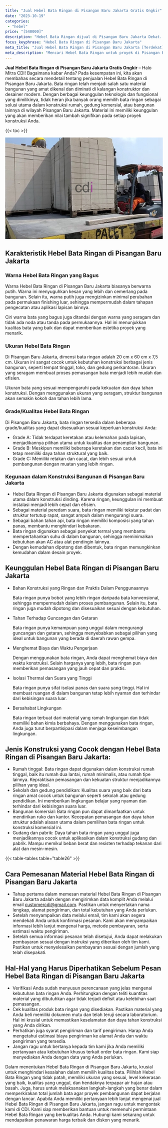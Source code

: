 ```yaml
---
title: "Jual Hebel Bata Ringan di Pisangan Baru Jakarta Gratis Ongkir"
date: "2023-10-19"
categories:
 - "hebel"
price: "[540000]"
description: "Hebel Bata Ringan dijual di Pisangan Baru Jakarta Dekat. Hebel Bata Ringan ini sering digunakan dalam proyek pembangunan sebagai bahan bangunan dinding yang kuat dan tahan lama. Kontak kami untuk mendapatkan informasi lebih lanjut."
focus_keyphrase: "Hebel Bata Ringan di Pisangan Baru Jakarta"
meta_title: "Jual Hebel Bata Ringan di Pisangan Baru Jakarta [Terdekat] - CDI"
meta_description: "Mencari Hebel Bata Ringan untuk proyek di Pisangan Baru Jakarta? Kami menyediakan Hebel Bata Ringan berkualitas untuk bahan bangunan dinding. Dapatkan penawaran terbaik sekarang."
---
```


**Jual Hebel Bata Ringan di Pisangan Baru Jakarta Gratis Ongkir** – Halo Mitra CDI! Bagaimana kabar Anda? Pada kesempatan ini, kita akan membahas secara mendetail tentang penjualan Hebel Bata Ringan di Pisangan Baru Jakarta. Bata ringan telah menjadi salah satu material bangunan yang amat dikenal dan diminati di kalangan konstruktor dan desainer modern. Dengan berbagai keunggulan teknologis dan fungsional yang dimilikinya, tidak heran jika banyak orang memilih bata ringan sebagai solusi utama dalam konstruksi rumah, gedung komersial, atau bangunan lainnya di wilayah Pisangan Baru Jakarta. Material ini memiliki keunggulan yang akan memberikan nilai tambah signifikan pada setiap proyek konstruksi Anda.

{{< toc >}}

![Jual Hebel Bata Ringan di Pisangan Baru Jakarta Gratis Ongkir](/images/hebel/hebel-bataringan-13.jpg)

## Karakteristik Hebel Bata Ringan di Pisangan Baru Jakarta

### Warna Hebel Bata Ringan yang Bagus

Warna Hebel Bata Ringan di Pisangan Baru Jakarta biasanya berwarna putih. Warna ini menyuguhkan kesan yang lebih dan cemerlang pada bangunan. Selain itu, warna putih juga mengizinkan minimal perubahan pada permukaan finishing luar, sehingga mempermudah dalam tahapan pengecatan atau aplikasi lapisan lainnya.

Ciri warna bata yang bagus juga ditandai dengan warna yang seragam dan tidak ada noda atau tanda pada permukaannya. Hal ini menunjukkan kualitas bata yang baik dan dapat memberikan estetika proyek yang menarik.

### Ukuran Hebel Bata Ringan

Di Pisangan Baru Jakarta, dimensi bata ringan adalah 20 cm x 60 cm x 7,5 cm. Ukuran ini sangat cocok untuk kebutuhan konstruksi berbagai jenis bangunan, seperti tempat tinggal, toko, dan gedung perkantoran. Ukuran yang seragam membuat proses pemasangan bata menjadi lebih mudah dan efisien.

Ukuran bata yang sesuai mempengaruhi pada kekuatan dan daya tahan konstruksi. Dengan menggunakan ukuran yang seragam, struktur bangunan akan semakin kokoh dan tahan lebih lama.

### Grade/Kualitas Hebel Bata Ringan

Di Pisangan Baru Jakarta, bata ringan tersedia dalam beberapa grade/kualitas yang dapat disesuaikan sesuai keperluan konstruksi Anda:

*   Grade A: Tidak terdapat keretakan atau kelemahan pada lapisan, menjadikannya pilihan utama untuk kualitas dan penampilan bangunan.
*   Grade B: Meskipun memiliki beberapa keretakan dan cacat kecil, bata ini tetap memiliki daya tahan struktural yang baik.
*   Grade C: Memiliki retakan dan cacat, dan lebih sesuai untuk pembangunan dengan muatan yang lebih ringan.

### Kegunaan dalam Konstruksi Bangunan di Pisangan Baru Jakarta

*   Hebel Bata Ringan di Pisangan Baru Jakarta digunakan sebagai material utama dalam konstruksi dinding. Karena ringan, keunggulan ini membuat instalasi menjadi lebih cepat dan efisien.
*   Sebagai material peredam suara, bata ringan memiliki tekstur padat dan struktur tertutup rapat, sangat ampuh dalam mengurangi suara.
*   Sebagai bahan tahan api, bata ringan memiliki komposisi yang tahan panas, membantu menghindari kebakaran.
*   Bata ringan digunakan sebagai penyekat termal yang membantu mempertahankan suhu di dalam bangunan, sehingga meminimalkan kebutuhan akan AC atau alat pendingin lainnya.
*   Dengan kemudahan dipotong dan dibentuk, bata ringan memungkinkan kemudahan dalam desain proyek.

## Keunggulan Hebel Bata Ringan di Pisangan Baru Jakarta

*   Bahan Konstruksi yang Ringan dan Praktis Dalam Penggunaannya

    Bata ringan punya bobot yang lebih ringan daripada bata konvensional, sehingga mempermudah dalam proses pembangunan. Selain itu, bata ringan juga mudah dipotong dan disesuaikan sesuai dengan kebutuhan.
*   Tahan Terhadap Guncangan dan Getaran

    Bata ringan punya kemampuan yang unggul dalam mengurangi guncangan dan getaran, sehingga menyebabkan sebagai pilihan yang ideal untuk bangunan yang berada di daerah rawan gempa.
*   Menghemat Biaya dan Waktu Pengerjaan

    Dengan menggunakan bata ringan, Anda dapat menghemat biaya dan waktu konstruksi. Selain harganya yang lebih, bata ringan pun memberikan pemasangan yang jauh cepat dan praktis.
*   Isolasi Thermal dan Suara yang Tinggi

    Bata ringan punya sifat isolasi panas dan suara yang tinggi. Hal ini membuat ruangan di dalam bangunan tetap lebih nyaman dan terhindar dari kebisingan suara luar.
*   Bersahabat Lingkungan

    Bata ringan terbuat dari material yang ramah lingkungan dan tidak memiliki bahan kimia berbahaya. Dengan menggunakan bata ringan, Anda juga turut berpartisipasi dalam menjaga keseimbangan lingkungan.

## Jenis Konstruksi yang Cocok dengan Hebel Bata Ringan di Pisangan Baru Jakarta:

*   Rumah tinggal: Bata ringan dapat digunakan dalam konstruksi rumah tinggal, baik itu rumah dua lantai, rumah minimalis, atau rumah tipe lainnya. Kepraktisan pemasangan dan kekuatan struktur menjadikannya pilihan yang ideal.
*   Sekolah dan gedung pendidikan: Kualitas suara yang baik dari bata ringan amat cocok untuk bangunan seperti sekolah atau gedung pendidikan. Ini memberikan lingkungan belajar yang nyaman dan terhindar dari kebisingan suara luar.
*   Bangunan komersial: Bata ringan pun dapat dimanfaatkan untuk mendirikan ruko dan kantor. Kecepatan pemasangan dan daya tahan struktur adalah alasan utama dalam pemilihan bata ringan untuk konstruksi komersial ini.
*   Gudang dan pabrik: Daya tahan bata ringan yang unggul juga menjadikannya cocok untuk aplikasikan dalam konstruksi gudang dan pabrik. Mampu memikul beban berat dan resisten terhadap tekanan dari alat dan mesin-mesin.

{{< table-tables table="table26" >}}

## Cara Pemesanan Material Hebel Bata Ringan di Pisangan Baru Jakarta

*   Tahap pertama dalam memesan material Hebel Bata Ringan di Pisangan Baru Jakarta adalah dengan mengirimkan data komplit Anda melalui email customercdi@gmail.com. Pastikan untuk menyertakan nama lengkap, alamat pengiriman, dan total kebutuhan yang Anda perlukan.
*   Setelah menyampaikan data melalui email, tim kami akan segera mendekati Anda untuk konfirmasi pesanan. Kami akan menyampaikan informasi lebih lanjut mengenai harga, metode pembayaran, serta estimasi waktu pengiriman.
*   Setelah semua informasi pesanan telah disetujui, Anda dapat melakukan pembayaran sesuai dengan instruksi yang diberikan oleh tim kami. Pastikan untuk menyelesaikan pembayaran sesuai dengan jumlah yang telah disepakati.

## Hal-Hal yang Harus Diperhatikan Sebelum Pesan Hebel Bata Ringan di Pisangan Baru Jakarta

*   Verifikasi Anda sudah menyusun perencanaan yang jelas mengenai kebutuhan bata ringan Anda. Perhitungkan dengan teliti kuantitas material yang dibutuhkan agar tidak terjadi defisit atau kelebihan saat pemasangan.
*   Cek kualitas produk bata ringan yang disediakan. Pastikan material yang Anda beli memiliki dokumen mutu dan telah teruji secara laboratorium. Hal ini krusial untuk memastikan keselamatan dan daya tahan konstruksi yang Anda dirikan.
*   Perhatikan juga syarat pengiriman dan tarif pengiriman. Harap Anda mengetahui estimasi biaya pengiriman ke alamat Anda dan waktu pengiriman yang tersedia.
*   Jangan ragu untuk bertanya kepada tim kami jika Anda memiliki pertanyaan atau kebutuhan khusus terkait order bata ringan. Kami siap menyediakan Anda dengan data yang Anda perlukan.

Dalam menentukan Hebel Bata Ringan di Pisangan Baru Jakarta, krusial untuk menghindari kesalahan dalam memilih kualitas bata. Pilihlah Hebel Bata Ringan yang tidak patah, memiliki ukuran yang sesuai, level kekerasan yang baik, kualitas yang unggul, dan hendaknya terpapar air hujan atau basah. Juga, harus untuk melaksanakan langkah-langkah yang benar dalam memperkirakan total jumlah bata agar proyek pembangunan dapat berjalan dengan lancar. Apabila Anda memiliki pertanyaan lebih lanjut mengenai jual Hebel Bata Ringan di Pisangan Baru Jakarta, jangan ragu untuk mengontak kami di CDI. Kami siap memberikan bantuan untuk memenuhi permintaan Hebel Bata Ringan yang berkualitas Anda. Hubungi kami sekarang untuk mendapatkan penawaran harga terbaik dan diskon yang menarik.